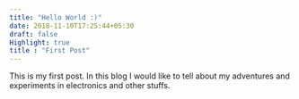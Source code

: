 ```yaml
---
title: "Hello World :)"
date: 2018-11-10T17:25:44+05:30
draft: false
Highlight: true
title : "First Post"
---
```

This is my first post. In this blog I would like to tell about my adventures and experiments in electronics and other stuffs.
